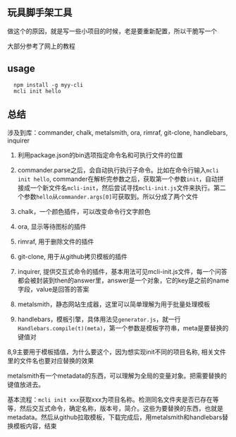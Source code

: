 ## 玩具脚手架工具

做这个的原因，就是写一些小项目的时候，老是要重新配置，所以干脆写一个

大部分参考了网上的教程

## usage
```
  npm install -g myy-cli
  mcli init hello
```

## 总结

涉及到库：commander, chalk, metalsmith, ora, rimraf, git-clone, handlebars, inquirer

1. 利用package.json的bin选项指定命令名和可执行文件的位置

2. commander.parse之后，会自动执行执行子命令。比如在命令行输入`mcli init hello`, commander在解析完参数之后，获取第一个参数`init`，自动拼接成一个新文件名`mcli-init`，然后尝试寻找`mcli-init.js`文件来执行。第二个参数`hello`从`commander.args[0]`可获取到。所以分成了两个文件

3. chalk，一个颜色插件，可以改变命令行文字颜色

4. ora, 显示等待图标的插件

5. rimraf, 用于删除文件的插件

6. git-clone, 用于从github拷贝模板的插件

7. inquirer, 提供交互式命令的插件，基本用法可见mcli-init.js文件，每一个问答都会被封装到then的answer里，answer是一个对象，它的key是之前的name字段，value是回答的答案

8. metalsmith，静态网站生成器，这里可以简单理解为用于批量处理模板

9. handlebars，模板引擎，具体用法见`generator.js`，就一行`Handlebars.compile(t)(meta)`，第一个参数是模板字符串，meta是要替换的键值对

8,9主要用于模板插值，为什么要这个，因为想实现init不同的项目名称, 相关文件里的文件名也要对应替换的效果

metalsmith有一个metadata的东西，可以理解为全局的变量对象。把需要替换的键值放进去。

基本流程：`mcli init xxx`获取xxx为项目名称。检测同名文件夹是否已存在等等，然后交互式命令，确定名称，版本号，简介。这些为要替换的东西，也就是metadata。然后从github拉取模板，下载完成后，用metalsmith和handlebars替换模板内容，结束